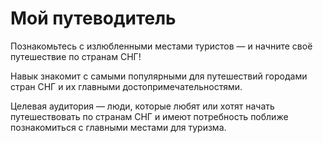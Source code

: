 <h1><strong>Мой путеводитель</strong></h1>
Познакомьтесь с излюбленными местами туристов — и начните своё путешествие по странам СНГ!
  
Навык знакомит с самыми популярными для путешествий городами стран СНГ и их главными достопримечательностями.
  
Целевая аудитория — люди, которые любят или хотят начать путешествовать по странам СНГ и имеют потребность поближе познакомиться с главными местами для туризма.
  
